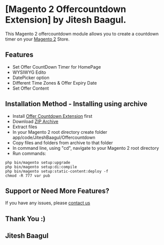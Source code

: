 # [Magento 2 Offercountdown Extension] by Jitesh Baagul.

This Magento 2 offercountdown module allows you to create a countdown timer on your [Magento 2](http://magento.com/) Store.

## Features
  * Set Offer CountDown Timer for HomePage
  * WYSIWYG Edito
  * DatePicker option
  * Different Time Zones & Offer Expiry Date
  * Set Offer Content


## Installation Method  - Installing using archive
  * Install [Offer Countdown Extension](https://github.com/Jiteshbaagul/Offer-Countdown-magento2-module) first 
  * Download [ZIP Archive](https://github.com/Jiteshbaagul/Offer-Countdown-magento2-module/archive/master.zip)
  * Extract files
  * In your Magento 2 root directory create folder app/code/JiteshBaagul/Offercountdown
  * Copy files and folders from archive to that folder
  * In command line, using "cd", navigate to your Magento 2 root directory
  * Run commands:
```
php bin/magento setup:upgrade
php bin/magento setup:di:compile
php bin/magento setup:static-content:deploy -f
chmod -R 777 var pub
```


## Support or Need More Features?
If you have any issues, please [contact us](mailto:bagul346@gmail.com)



## Thank You :)
## Jitesh Baagul
